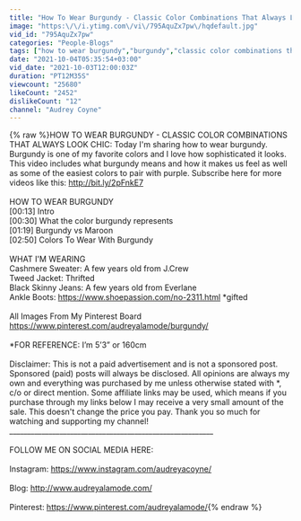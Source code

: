 ```yaml
---
title: "How To Wear Burgundy - Classic Color Combinations That Always Look Chic"
image: "https:\/\/i.ytimg.com\/vi\/795AquZx7pw\/hqdefault.jpg"
vid_id: "795AquZx7pw"
categories: "People-Blogs"
tags: ["how to wear burgundy","burgundy","classic color combinations that always look chic"]
date: "2021-10-04T05:35:54+03:00"
vid_date: "2021-10-03T12:00:03Z"
duration: "PT12M35S"
viewcount: "25680"
likeCount: "2452"
dislikeCount: "12"
channel: "Audrey Coyne"
---
```

{% raw %}HOW TO WEAR BURGUNDY - CLASSIC COLOR COMBINATIONS THAT ALWAYS LOOK CHIC: Today I'm sharing how to wear burgundy. Burgundy is one of my favorite colors and I love how sophisticated it looks. This video includes what burgundy means and how it makes us feel as well as some of the easiest colors to pair with purple. Subscribe here for more videos like this: <a rel="nofollow" target="blank" href="http://bit.ly/2pFnkE7">http://bit.ly/2pFnkE7</a><br /><br />HOW TO WEAR BURGUNDY<br />[00:13] Intro<br />[00:30] What the color burgundy represents<br />[01:19] Burgundy vs Maroon <br />[02:50] Colors To Wear With Burgundy<br /><br />WHAT I'M WEARING<br />Cashmere Sweater: A few years old from J.Crew<br />Tweed Jacket: Thrifted <br />Black Skinny Jeans: A few years old from Everlane <br />Ankle Boots: <a rel="nofollow" target="blank" href="https://www.shoepassion.com/no-2311.html">https://www.shoepassion.com/no-2311.html</a> *gifted <br /><br />All Images From My Pinterest Board <a rel="nofollow" target="blank" href="https://www.pinterest.com/audreyalamode/burgundy/">https://www.pinterest.com/audreyalamode/burgundy/</a><br /><br />*FOR REFERENCE: I’m 5’3” or 160cm <br /><br />Disclaimer: This is not a paid advertisement and is not a sponsored post. Sponsored (paid) posts will always be disclosed. All opinions are always my own and everything was purchased by me unless otherwise stated with *, c/o or direct mention. Some affiliate links may be used, which means if you purchase through my links below I may receive a very small amount of the sale. This doesn't change the price you pay. Thank you so much for watching and supporting my channel!<br />_________________________________________________________<br /><br />FOLLOW ME ON SOCIAL MEDIA HERE:<br /><br />Instagram: <a rel="nofollow" target="blank" href="https://www.instagram.com/audreyacoyne/">https://www.instagram.com/audreyacoyne/</a> <br /><br />Blog: <a rel="nofollow" target="blank" href="http://www.audreyalamode.com/">http://www.audreyalamode.com/</a><br /><br />Pinterest: <a rel="nofollow" target="blank" href="https://www.pinterest.com/audreyalamode/">https://www.pinterest.com/audreyalamode/</a>{% endraw %}
